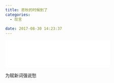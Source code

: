 ```yaml
---
title: 悲秋的时候到了
categories:
  - 叹言
 
date: 2017-08-30 14:23:37
---
```

<p></p>
<!-- more -->
<iframe frameborder="no" border="0" marginwidth="0" marginheight="0" width=330 height=86 src="//music.163.com/outchain/player?type=2&id=33854265&auto=1&height=66"></iframe>

为赋新词强说愁


